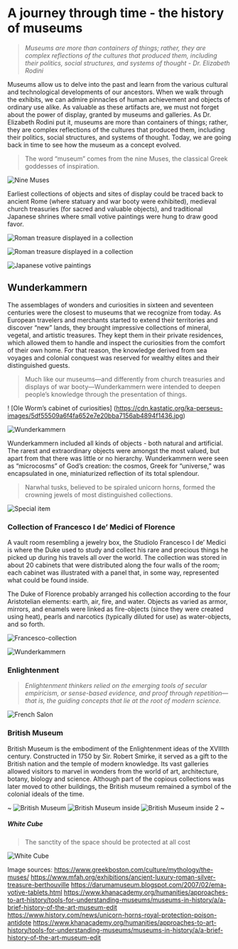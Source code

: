# A journey through time - the history of museums

> *Museums are more than containers of things; rather, they are complex reflections of the cultures that produced them, including their politics, social structures, and systems of thought - Dr. Elizabeth Rodini*

Museums allow us to delve into the past and learn from the various cultural and technological developments of our ancestors. When we walk through the exhibits, we can admire pinnacles of human achievement and objects of ordinary use alike. As valuable as these artifacts are, we must not forget about the power of display, granted by museums and galleries. As Dr. Elizabeth Rodini put it, museums are more than containers of things; rather, they are complex reflections of the cultures that produced them, including their politics, social structures, and systems of thought. Today, we are going back in time to see how the museum as a concept evolved.

> The word “museum” comes from the nine Muses, the classical Greek goddesses of inspiration. 

![Nine Muses](https://upload.wikimedia.org/wikipedia/commons/8/82/Nine_Muses_-_Samuel_Griswold_Goodrich_%281832%29.jpg) 

Earliest collections of objects and sites of display could be traced back to ancient Rome  (where statuary and war booty were exhibited), medieval church treasuries (for sacred and valuable objects), and traditional Japanese shrines where small votive paintings were hung to draw good favor.

![Roman treasure displayed in a collection](https://static.mfah.com/app/images/c6368ce4-1f84-e611-80c2-0050569125fe.636105880516138182.jpg)

![Roman treasure displayed in a collection](https://live.staticflickr.com/2922/13515397215_32af3da192_b.jpg)

![Japanese votive paintings](https://3.bp.blogspot.com/-_v3-6rUoaL8/UbZGHSFy-EI/AAAAAAAA6vU/WVF0kYdN4gg/s1600/daruma+fuku+ema.jpg) 

## Wunderkammern

The assemblages of wonders and curiosities in sixteen and seventeen centuries were the closest to museums that we recognize from today. As European travelers and merchants started to extend their territories and discover “new” lands, they brought impressive collections of mineral, vegetal, and artistic treasures. They kept them in their private residences, which allowed them to handle and inspect the curiosities from the comfort of their own home. For that reason, the knowledge derived from sea voyages and colonial conquest was reserved for wealthy elites and their distinguished guests.

> Much like our museums—and differently from church treasuries and displays of war booty—Wunderkammern were intended to deepen people’s knowledge through the presentation of things.

! [Ole Worm’s cabinet of curiosities] 
(https://cdn.kastatic.org/ka-perseus-images/5df55509a6f4fa652e7e20bba7156ab4894f1436.jpg) 

![Wunderkammern](https://upload.wikimedia.org/wikipedia/commons/8/8e/Johann_Georg_Hinz_001.jpg)


Wunderkammern included all kinds of objects - both natural and artificial. The rarest and extraordinary objects were amongst the most valued, but apart from that there was little or no hierarchy. Wunderkammern were seen as “microcosms” of God’s creation: the cosmos, Greek for “universe,” was encapsulated in one, miniaturized reflection of its total splendour.

> Narwhal tusks, believed to be spiraled unicorn horns, formed the crowning jewels of most distinguished collections.

![Special item](https://www.history.com/.image/t_share/MTYzMzg1MTg2NzE5OTAxMDcx/narwhal_horn.jpg)


### Collection of Francesco I de’ Medici of Florence


A vault room resembling a jewelry box, the Studiolo Francesco I de’ Medici is where the Duke used to study and collect his rare and precious things he picked up during his travels all over the world. The collection was stored in about 20 cabinets that were distributed along the four walls of the room; each cabinet was illustrated with a panel that, in some way, represented what could be found inside.

The Duke of Florence probably arranged his collection according to the four Aristotelian elements: earth, air, fire, and water. Objects as varied as armor, mirrors, and enamels were linked as fire-objects (since they were created using heat), pearls and narcotics (typically diluted for use) as water-objects, and so forth. 

![Francesco-collection](https://live.staticflickr.com/3870/33156366391_6c570878f0_b.jpg)


![Wunderkammern](https://upload.wikimedia.org/wikipedia/commons/8/8e/Johann_Georg_Hinz_001.jpg)

### Enlightenment

> *Enlightenment thinkers relied on the emerging tools of secular empiricism, or sense-based evidence, and proof through repetition—that is, the guiding concepts that lie at the root of modern science.*


![French Salon](https://miro.medium.com/max/552/0*oe1ue6xA1Fu1Mj9f.jpg)

### British Museum

British Museum is the embodiment of the Enlightenment ideas of the XVIIIth century. Constructed in 1750 by Sir. Robert Smirke, it served as a gift to the British nation and the temple of modern knowledge. Its vast galleries allowed visitors to marvel in wonders from the world of art, architecture, botany, biology and science. Although part of the copious collections was later moved to other buildings, the British museum remained a symbol of the colonial ideals of the time. 

~
![British Museum](https://upload.wikimedia.org/wikipedia/commons/3/3a/British_Museum_from_NE_2.JPG)
![British Museum inside](https://numismag.com/wp-content/uploads/2019/06/british-museum.jpg)
![British Museum inside 2](https://upload.wikimedia.org/wikipedia/commons/6/69/Inside_the_British_Museum%2C_London_-_DSC04207.JPG)
~
##### White Cube

> The sanctity of the space should be protected at all cost

![White Cube](https://live.staticflickr.com/6098/6332838690_cac651bf75_b.jpg)

Image sources:
https://www.greekboston.com/culture/mythology/the-muses/
https://www.mfah.org/exhibitions/ancient-luxury-roman-silver-treasure-berthouville
https://darumamuseum.blogspot.com/2007/02/ema-votive-tablets.html
https://www.khanacademy.org/humanities/approaches-to-art-history/tools-for-understanding-museums/museums-in-history/a/a-brief-history-of-the-art-museum-edit
https://www.history.com/news/unicorn-horns-royal-protection-poison-antidote
https://www.khanacademy.org/humanities/approaches-to-art-history/tools-for-understanding-museums/museums-in-history/a/a-brief-history-of-the-art-museum-edit
